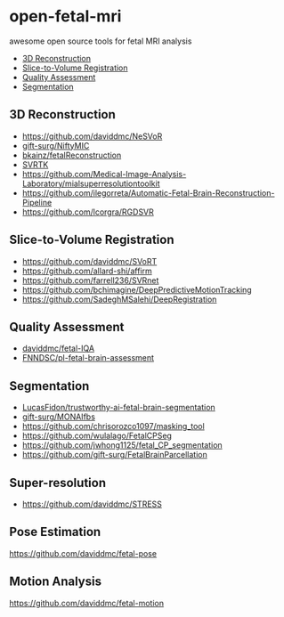 # open-fetal-mri
awesome open source tools for fetal MRI analysis

<!-- toc -->

- [3D Reconstruction](#3d-reconstruction)
- [Slice-to-Volume Registration](#slice-to-volume-registration)
- [Quality Assessment](#quality-assessment)
- [Segmentation](#segmentation)

<!-- tocstop -->

## 3D Reconstruction

- https://github.com/daviddmc/NeSVoR
- [gift-surg/NiftyMIC](https://github.com/gift-surg/NiftyMIC)
- [bkainz/fetalReconstruction](https://github.com/bkainz/fetalReconstruction)
- [SVRTK](https://github.com/SVRTK/SVRTK)
- https://github.com/Medical-Image-Analysis-Laboratory/mialsuperresolutiontoolkit
- https://github.com/ilegorreta/Automatic-Fetal-Brain-Reconstruction-Pipeline
- https://github.com/lcorgra/RGDSVR

## Slice-to-Volume Registration

- https://github.com/daviddmc/SVoRT
- https://github.com/allard-shi/affirm
- https://github.com/farrell236/SVRnet
- https://github.com/bchimagine/DeepPredictiveMotionTracking
- https://github.com/SadeghMSalehi/DeepRegistration

## Quality Assessment

- [daviddmc/fetal-IQA](https://github.com/daviddmc/fetal-IQA)
- [FNNDSC/pl-fetal-brain-assessment](https://github.com/FNNDSC/pl-fetal-brain-assessment)

## Segmentation

- [LucasFidon/trustworthy-ai-fetal-brain-segmentation](https://github.com/LucasFidon/trustworthy-ai-fetal-brain-segmentation)
- [gift-surg/MONAIfbs](https://github.com/gift-surg/MONAIfbs)
- https://github.com/chrisorozco1097/masking_tool
- https://github.com/wulalago/FetalCPSeg
- https://github.com/jwhong1125/fetal_CP_segmentation
- https://github.com/gift-surg/FetalBrainParcellation

## Super-resolution

- https://github.com/daviddmc/STRESS

## Pose Estimation

https://github.com/daviddmc/fetal-pose

## Motion Analysis

https://github.com/daviddmc/fetal-motion
